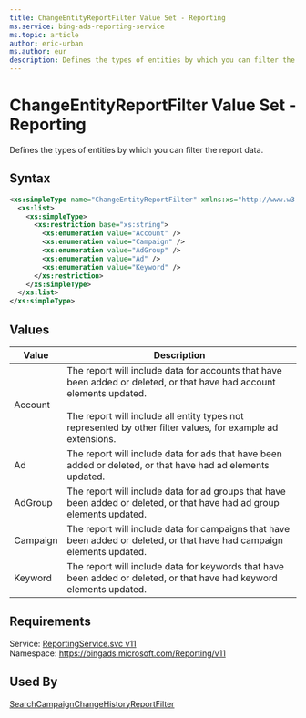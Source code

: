 ```yaml
---
title: ChangeEntityReportFilter Value Set - Reporting
ms.service: bing-ads-reporting-service
ms.topic: article
author: eric-urban
ms.author: eur
description: Defines the types of entities by which you can filter the report data.
---
```

# ChangeEntityReportFilter Value Set - Reporting
Defines the types of entities by which you can filter the report data.

## Syntax
```xml
<xs:simpleType name="ChangeEntityReportFilter" xmlns:xs="http://www.w3.org/2001/XMLSchema">
  <xs:list>
    <xs:simpleType>
      <xs:restriction base="xs:string">
        <xs:enumeration value="Account" />
        <xs:enumeration value="Campaign" />
        <xs:enumeration value="AdGroup" />
        <xs:enumeration value="Ad" />
        <xs:enumeration value="Keyword" />
      </xs:restriction>
    </xs:simpleType>
  </xs:list>
</xs:simpleType>
```

## <a name="values"></a>Values

|Value|Description|
|-----------|---------------|
|<a name="account"></a>Account|The report will include data for accounts that have been added or deleted, or that have had account elements updated.<br /><br /> The report will include all entity types not represented by other filter values, for example ad extensions.|
|<a name="ad"></a>Ad|The report will include data for ads that have been added or deleted, or that have had ad elements updated.|
|<a name="adgroup"></a>AdGroup|The report will include data for ad groups that have been added or deleted, or that have had ad group elements updated.|
|<a name="campaign"></a>Campaign|The report will include data for campaigns that have been added or deleted, or that have had campaign elements updated.|
|<a name="keyword"></a>Keyword|The report will include data for keywords that have been added or deleted, or that have had keyword elements updated.|

## Requirements
Service: [ReportingService.svc v11](https://reporting.api.bingads.microsoft.com/Api/Advertiser/Reporting/v11/ReportingService.svc)  
Namespace: https://bingads.microsoft.com/Reporting/v11  

## Used By
[SearchCampaignChangeHistoryReportFilter](searchcampaignchangehistoryreportfilter.md)  
